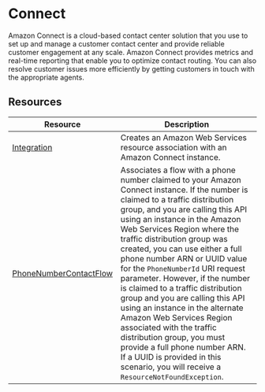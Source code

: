 # Connect

Amazon Connect is a cloud-based contact center solution that you use to set up and manage a customer contact center and provide reliable customer engagement at any scale. Amazon Connect provides metrics and real-time reporting that enable you to optimize contact routing. You can also resolve customer issues more efficiently by getting customers in touch with the appropriate agents.

## Resources

| Resource | Description |
| --- | --- |
| [Integration](/src/connect/integration.md) | Creates an Amazon Web Services resource association with an Amazon Connect instance. |
| [PhoneNumberContactFlow](/src/connect/phoneNumberContactFlow.md)   | Associates a flow with a phone number claimed to your Amazon Connect instance. If the number is claimed to a traffic distribution group, and you are calling this API using an instance in the Amazon Web Services Region where the traffic distribution group was created, you can use either a full phone number ARN or UUID value for the `PhoneNumberId` URI request parameter. However, if the number is claimed to a traffic distribution group and you are calling this API using an instance in the alternate Amazon Web Services Region associated with the traffic distribution group, you must provide a full phone number ARN. If a UUID is provided in this scenario, you will receive a `ResourceNotFoundException`. |
